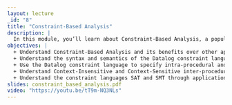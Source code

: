 ```yaml
---
layout: lecture
_id: "8"
title: "Constraint-Based Analysis"
description: |
  In this module, you’ll learn about Constraint-Based Analysis, a popular approach to program analysis, and its benefits over the approaches studied earlier. You’ll learn a constraint language called Datalog and how it is used to specify intra-procedural and inter-procedural dataflow analyses. The module will also describe tradeoffs made in context-insensitive and context-sensitive inter-procedural analysis. In the end, you’ll learn about other constraint languages, SAT and SMT, and their applications to program analysis.
objectives: |
  + Understand Constraint-Based Analysis and its benefits over other approaches.
  + Understand the syntax and semantics of the Datalog constraint language.
  + Use the Datalog constraint language to specify intra-procedural and inter-procedural dataflow analyses.
  + Understand Context-Insensitive and Context-Sensitive inter-procedural dataflow analysis and their challenges and solutions.
  + Understand the constraint languages SAT and SMT through applications to program analysis.
slides: constraint_based_analysis.pdf
video: "https://youtu.be/tT9m-NQ3NLs"
---
```


